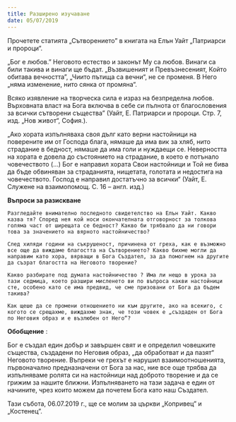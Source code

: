 ```yaml
---
title: Разширено изучаване
date: 05/07/2019
---
```


Прочетете статията „Сътворението” в книгата на Елън Уайт „Патриарси и пророци“.

„Бог е любов.” Неговото естество и законът Му са любов. Винаги са били такива и винаги ще бъдат. „Възвишеният и Превъзнесеният, Който обитава вечността”, „Чиито пътища са вечни“, не се променя. В Него „няма изменение, нито сянка от промяна“.

Всяко изявление на творческа сила е израз на безпределна любов. Върховната власт на Бога включва в себе си пълнота от благословения за всички сътворени същества” (Уайт, Е. Патриарси и пророци. Стр. 7, изд. „Нов живот“, София.).

„Ако хората изпълняваха своя дълг като верни настойници на поверените им от Господа блага, нямаше да има вик за хляб, нито страдание в бедност, нямаше да има голи и нуждаещи се. Неверността на хората е довела до състоянието на страдание, в което е потънало човечеството (...) Бог е направил хората Свои настойници и Той не бива да бъде обвиняван за страданията, нищетата, голотата и недостига на човечеството. Господ е направил достатъчно за всички“ (Уайт, Е. Служене на взаимопомощ. С. 16 – англ. изд.)

**Въпроси за разискване**

`Разгледайте внимателно последното свидетелство на Елън Уайт. Какво казва тя? Според нея кой носи окончателната отговорност за толкова голяма част от ширещата се бедност? Какво би трябвало да ни говори това за значението на вярното настойничество?`

`След хиляди години на съкрушеност, причинена от греха, как е възможно все още да виждаме благостта на Сътворението? Какво бихме могли да направим като хора, вярващи в Бога Създател, за да помогнем на другите да съзрат благостта на Неговото творение?`

`Какво разбирате под думата настойничество ? Има ли нещо в урока за тази седмица, което разшири мисленето ви по въпроса какви настойници сте, особено като се има предвид, че сме призовани от Бога да бъдем такива?`

`Как щеше да се промени отношението ни към другите, ако на всекиго, с когото се срещахме, виждахме знак, че този човек е „създаден от Бога по Неговия образ и е възлюбен от Него“?`

**Обобщение** :

Бог е създал един добър и завършен свят и е определил човешките същества, създадени по Неговия образ, „да обработват и да пазят“ Неговото творение. Въпреки че грехът е нарушил взаимоотношенията, първоначално предназначени от Бога за нас, ние все още трябва да изпълняваме ролята си на настойници над доброто творение и да се грижим за нашите ближни. Изпълняването на тази задача е един от начините, чрез които можем да почетем Бога като наш Създател.

Тази събота, 06.07.2019 г., ще се молим за църкви „Копривец” и „Костенец”.